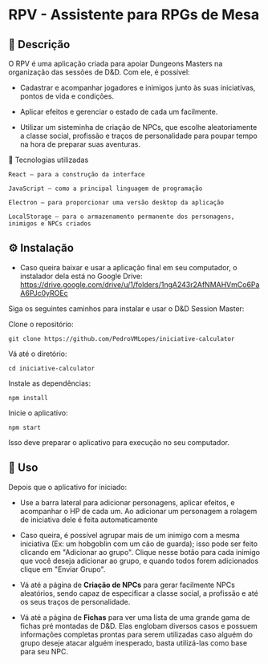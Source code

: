 # RPV - Assistente para RPGs de Mesa
## 📝 Descrição

O RPV é uma aplicação criada para apoiar Dungeons Masters na organização das sessões de D&D.
Com ele, é possível:

  - Cadastrar e acompanhar jogadores e inimigos junto às suas iniciativas, pontos de vida e condições.

  - Aplicar efeitos e gerenciar o estado de cada um facilmente.

  - Utilizar um sisteminha de criação de NPCs, que escolhe aleatoriamente a classe social, profissão e traços de personalidade para poupar tempo na hora de preparar suas aventuras.

🔹 Tecnologias utilizadas

    React — para a construção da interface

    JavaScript — como a principal linguagem de programação

    Electron — para proporcionar uma versão desktop da aplicação

    LocalStorage — para o armazenamento permanente dos personagens, inimigos e NPCs criados

## ⚙ Instalação

- Caso queira baixar e usar a aplicação final em seu computador, o instalador dela está no Google Drive:
  https://drive.google.com/drive/u/1/folders/1ngA243r2AfNMAHVmCo6PaA6PJc0yROEc

Siga os seguintes caminhos para instalar e usar o D&D Session Master:

  Clone o repositório:

    git clone https://github.com/PedroVMLopes/iniciative-calculator

  Vá até o diretório:

    cd iniciative-calculator

  Instale as dependências:

    npm install

  Inicie o aplicativo:

    npm start

Isso deve preparar o aplicativo para execução no seu computador.

## 🔹 Uso

Depois que o aplicativo for iniciado:

  - Use a barra lateral para adicionar personagens, aplicar efeitos, e acompanhar o HP de cada um. Ao adicionar um personagem a rolagem de iniciativa dele é feita automaticamente
  - Caso queira, é possível agrupar mais de um inimigo com a mesma iniciativa (Ex: um hobgoblin com um cão de guarda); isso pode ser feito clicando em "Adicionar ao grupo". Clique nesse botão para cada inimigo que você deseja adicionar ao grupo, e quando todos forem adicionados clique em "Enviar Grupo".

  - Vá até a página de **Criação de NPCs** para gerar facilmente NPCs aleatórios, sendo capaz de especificar a classe social, a profissão e até os seus traços de personalidade.

  - Vá até a página de **Fichas** para ver uma lista de uma grande gama de fichas pré montadas de D&D. Elas englobam diversos casos e possuem informações completas prontas para serem utilizadas caso alguém do grupo deseje atacar alguém inesperado, basta utilizá-las como base para seu NPC.
